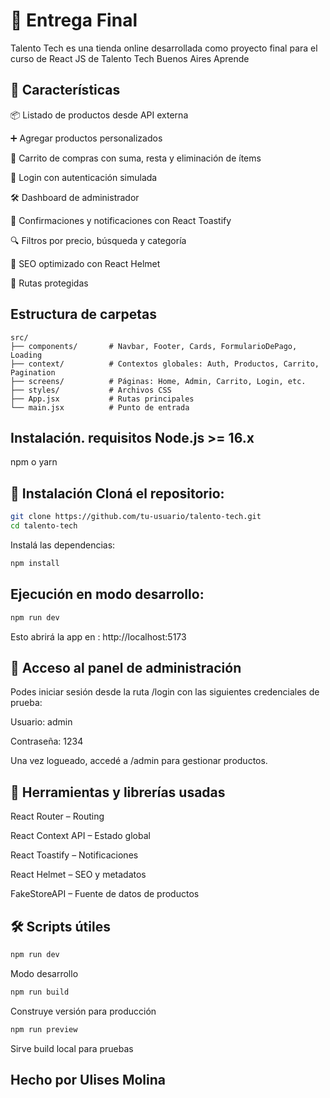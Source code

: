 # 🛒 Entrega Final

Talento Tech es una tienda online desarrollada como proyecto final para el curso de React JS de Talento Tech Buenos Aires Aprende


## 🚀 Características

📦 Listado de productos desde API externa

➕ Agregar productos personalizados

🛒 Carrito de compras con suma, resta y eliminación de ítems

🔐 Login con autenticación simulada

🛠 Dashboard de administrador

🧾 Confirmaciones y notificaciones con React Toastify

🔍 Filtros por precio, búsqueda y categoría

🔰 SEO optimizado con React Helmet

🔐 Rutas protegidas

## Estructura de carpetas

```
src/
├── components/       # Navbar, Footer, Cards, FormularioDePago, Loading
├── context/          # Contextos globales: Auth, Productos, Carrito, Pagination
├── screens/          # Páginas: Home, Admin, Carrito, Login, etc.
├── styles/           # Archivos CSS
├── App.jsx           # Rutas principales
└── main.jsx          # Punto de entrada

```
## Instalación. requisitos Node.js >= 16.x

npm o yarn

## 🔧 Instalación Cloná el repositorio:

```bash
git clone https://github.com/tu-usuario/talento-tech.git
cd talento-tech
```
Instalá las dependencias:

```bash
npm install
```

## Ejecución en modo desarrollo:

```bash
npm run dev
```

Esto abrirá la app en : http://localhost:5173

## 🔑 Acceso al panel de administración
Podes iniciar sesión desde la ruta /login con las siguientes credenciales de prueba:

Usuario: admin

Contraseña: 1234 

Una vez logueado, accedé a /admin para gestionar productos.


## 🧪 Herramientas y librerías usadas

React Router – Routing

React Context API – Estado global

React Toastify – Notificaciones

React Helmet – SEO y metadatos

FakeStoreAPI – Fuente de datos de productos

## 🛠 Scripts útiles

```bash
npm run dev
```
Modo desarrollo

```bash
npm run build
```
Construye versión para producción

```bash
npm run preview
```
Sirve build local para pruebas

##

## Hecho por Ulises Molina


